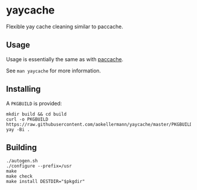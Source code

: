 # yaycache

Flexible yay cache cleaning similar to paccache.

## Usage

Usage is essentially the same as with [paccache](https://man.archlinux.org/man/paccache.8).

See `man yaycache` for more information.

## Installing

A `PKGBUILD` is provided:

```console
mkdir build && cd build
curl -o PKGBUILD https://raw.githubusercontent.com/aokellermann/yaycache/master/PKGBUILD
yay -Bi .
```

## Building

```console
./autogen.sh
./configure --prefix=/usr
make
make check
make install DESTDIR="$pkgdir"
```
